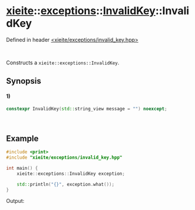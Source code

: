 # [xieite](../../../../../../xieite.md)\:\:[exceptions](../../../../../../exceptions.md)\:\:[InvalidKey](../../../../invalid_key.md)\:\:InvalidKey
Defined in header [<xieite/exceptions/invalid_key.hpp>](../../../../../../../include/xieite/exceptions/invalid_key.hpp)

&nbsp;

Constructs a `xieite::exceptions::InvalidKey`.

## Synopsis
#### 1)
```cpp
constexpr InvalidKey(std::string_view message = "") noexcept;
```

&nbsp;

## Example
```cpp
#include <print>
#include "xieite/exceptions/invalid_key.hpp"

int main() {
    xieite::exceptions::InvalidKey exception;

    std::println("{}", exception.what());
}
```
Output:
```

```
